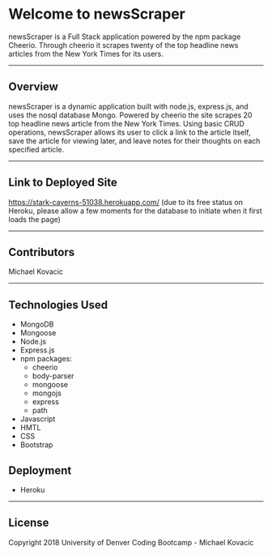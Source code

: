 # Welcome to newsScraper
newsScraper is a Full Stack application powered by the npm package Cheerio.  Through cheerio it scrapes twenty of the top headline news articles from the New York Times for its users.

***

## Overview
newsScraper is a dynamic application built with node.js, express.js, and uses the nosql database Mongo.  Powered by cheerio the site scrapes 20 top headline news article from the New York Times.  Using basic CRUD operations, newsScraper allows its user to click a link to the article itself, save the article for viewing later, and leave notes for their thoughts on each specified article.  

***

## Link to Deployed Site
https://stark-caverns-51038.herokuapp.com/
(due to its free status on Heroku, please allow a few moments for the database to initiate when it first loads the page)

***

## Contributors
Michael Kovacic

***

## Technologies Used
* MongoDB
* Mongoose
* Node.js
* Express.js
* npm packages:
  * cheerio
  * body-parser
  * mongoose
  * mongojs
  * express
  * path
* Javascript
* HMTL
* CSS
* Bootstrap

## Deployment
* Heroku

***

## License
Copyright 2018 University of Denver Coding Bootcamp - Michael Kovacic
